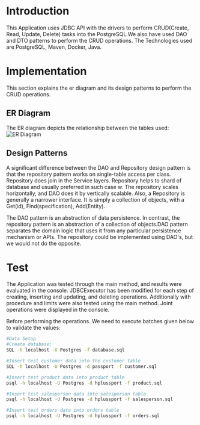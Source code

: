 # Introduction

This Application uses JDBC API with the drivers to perform CRUD(Create, Read, Update, Delete) tasks into the PostgreSQL.We also have used DAO and DTO patterns to perform the CRUD operations.
The Technologies used are PostgreSQL, Maven, Docker, Java.

# Implementation

This section explains the er diagram and its design patterns to perform the CRUD operations.

## ER Diagram

The ER diagram depicts the relationship between the tables used:
![ER Diagram](assets/ERD.jpeg)

## Design Patterns

A significant difference between the DAO and Repository design pattern is that the repository pattern works on single-table access per class. Repository does join in the Service layers. Repository helps to shard of database and usually preferred in such case w. The repository scales horizontally, and DAO does it by vertically scalable. Also, a Repository is generally a narrower interface. It is simply a collection of objects, with a Get(id), Find(specification), Add(Entity).

The DAO pattern is an abstraction of data persistence. In contrast, the repository pattern is an abstraction of a collection of objects.DAO pattern separates the domain logic that uses it from any particular persistence mechanism or APIs. The repository could be implemented using DAO's, but we would not do the opposite.

# Test

The Application was tested through the main method, and results were evaluated in the console. JDBCExecutor has been modified for each step of creating, inserting and updating, and deleting operations. Additionally with procedure and limits were also tested using the main method. Joint operations were displayed in the console.

Before performing the operations. We need to execute batches given below to validate the values:

```bash
#Data Setup
#Create database:
SQL -h localhost -U Postgres -f database.sql

#Insert test customer data into the customer table
SQL -h localhost -U Postgres -d passport -f customer.sql

#Insert test product data into product table
psql -h localhost -U Postgres -d hplussport -f product.sql

#Insert test salesperson data into salesperson table
psql -h localhost -U Postgres -d hplussport -f salesperson.sql

#Insert test orders data into orders table
psql -h localhost -U Postgres -d hplussport -f orders.sql
```
